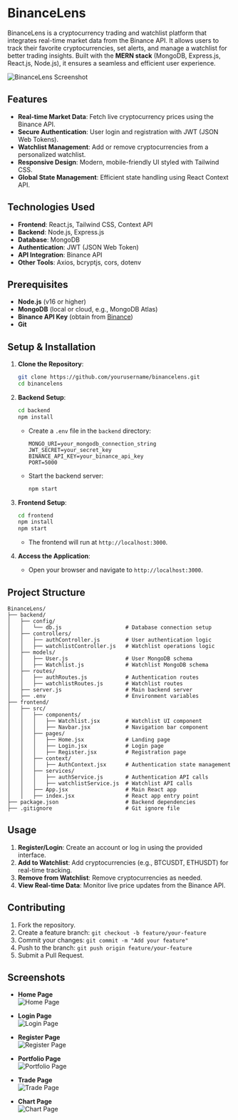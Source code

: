 # BinanceLens

BinanceLens is a cryptocurrency trading and watchlist platform that integrates real-time market data from the Binance API. It allows users to track their favorite cryptocurrencies, set alerts, and manage a watchlist for better trading insights. Built with the **MERN stack** (MongoDB, Express.js, React.js, Node.js), it ensures a seamless and efficient user experience.

![BinanceLens Screenshot](image1.png)

## Features
- **Real-time Market Data**: Fetch live cryptocurrency prices using the Binance API.
- **Secure Authentication**: User login and registration with JWT (JSON Web Tokens).
- **Watchlist Management**: Add or remove cryptocurrencies from a personalized watchlist.
- **Responsive Design**: Modern, mobile-friendly UI styled with Tailwind CSS.
- **Global State Management**: Efficient state handling using React Context API.

## Technologies Used
- **Frontend**: React.js, Tailwind CSS, Context API
- **Backend**: Node.js, Express.js
- **Database**: MongoDB
- **Authentication**: JWT (JSON Web Token)
- **API Integration**: Binance API
- **Other Tools**: Axios, bcryptjs, cors, dotenv

## Prerequisites
- **Node.js** (v16 or higher)
- **MongoDB** (local or cloud, e.g., MongoDB Atlas)
- **Binance API Key** (obtain from [Binance](https://www.binance.com/))
- **Git**

## Setup & Installation
1. **Clone the Repository**:
   ```bash
   git clone https://github.com/yourusername/binancelens.git
   cd binancelens
   ```

2. **Backend Setup**:
   ```bash
   cd backend
   npm install
   ```
   - Create a `.env` file in the `backend` directory:
     ```env
     MONGO_URI=your_mongodb_connection_string
     JWT_SECRET=your_secret_key
     BINANCE_API_KEY=your_binance_api_key
     PORT=5000
     ```
   - Start the backend server:
     ```bash
     npm start
     ```

3. **Frontend Setup**:
   ```bash
   cd frontend
   npm install
   npm start
   ```
   - The frontend will run at `http://localhost:3000`.

4. **Access the Application**:
   - Open your browser and navigate to `http://localhost:3000`.

## Project Structure
```plaintext
BinanceLens/
├── backend/
│   ├── config/
│   │   └── db.js                    # Database connection setup
│   ├── controllers/
│   │   ├── authController.js        # User authentication logic
│   │   ├── watchlistController.js   # Watchlist operations logic
│   ├── models/
│   │   ├── User.js                  # User MongoDB schema
│   │   ├── Watchlist.js             # Watchlist MongoDB schema
│   ├── routes/
│   │   ├── authRoutes.js            # Authentication routes
│   │   ├── watchlistRoutes.js       # Watchlist routes
│   ├── server.js                    # Main backend server
│   ├── .env                         # Environment variables
├── frontend/
│   ├── src/
│   │   ├── components/
│   │   │   ├── Watchlist.jsx        # Watchlist UI component
│   │   │   ├── Navbar.jsx           # Navigation bar component
│   │   ├── pages/
│   │   │   ├── Home.jsx             # Landing page
│   │   │   ├── Login.jsx            # Login page
│   │   │   ├── Register.jsx         # Registration page
│   │   ├── context/
│   │   │   ├── AuthContext.jsx      # Authentication state management
│   │   ├── services/
│   │   │   ├── authService.js       # Authentication API calls
│   │   │   ├── watchlistService.js  # Watchlist API calls
│   │   ├── App.jsx                  # Main React app
│   │   ├── index.jsx                # React app entry point
├── package.json                     # Backend dependencies
├── .gitignore                       # Git ignore file
```



## Usage
1. **Register/Login**: Create an account or log in using the provided interface.
2. **Add to Watchlist**: Add cryptocurrencies (e.g., BTCUSDT, ETHUSDT) for real-time tracking.
3. **Remove from Watchlist**: Remove cryptocurrencies as needed.
4. **View Real-time Data**: Monitor live price updates from the Binance API.

## Contributing
1. Fork the repository.
2. Create a feature branch: `git checkout -b feature/your-feature`
3. Commit your changes: `git commit -m "Add your feature"`
4. Push to the branch: `git push origin feature/your-feature`
5. Submit a Pull Request.

## Screenshots

- **Home Page**  
  ![Home Page](https://github.com/vallemgopi/MERN_Gopi/blob/main/home.jpg)

- **Login Page**  
  ![Login Page](https://github.com/vallemgopi/MERN_Gopi/blob/main/login.jpg)

- **Register Page**  
  ![Register Page](https://github.com/vallemgopi/MERN_Gopi/blob/main/register.jpg)

- **Portfolio Page**  
  ![Portfolio Page](https://github.com/vallemgopi/MERN_Gopi/blob/main/portp.jpg)

- **Trade Page**  
  ![Trade Page](https://github.com/vallemgopi/MERN_Gopi/blob/main/trade.jpg)

- **Chart Page**  
  ![Chart Page](https://github.com/vallemgopi/MERN_Gopi/blob/main/chart.jpg)

